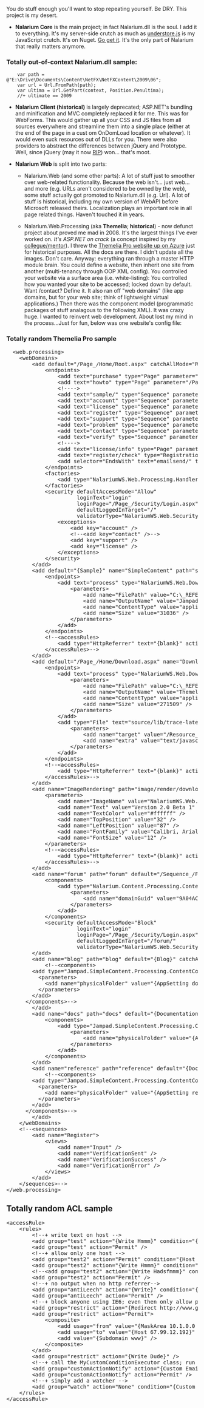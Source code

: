 You do stuff enough you'll want to stop repeating yourself. Be DRY. This project is my desert.

* **Nalarium Core** is the main project; in fact Nalarium.dll is the soul. I add it to everything. It's my server-side crutch as much as [understore.js](http://underscorejs.org/) is my JavaScript crutch. It's on Nuget. [Go get it](https://www.nuget.org/packages/Nalarium/). It's the only part of Nalarium that really matters anymore.

### Totally out-of-context Nalarium.dll sample:
	
		var path = @"E:\Drive\Documents\Content\NetFX\NetFXContent\2009\06";
		var url = Url.FromPath(path);
		var ultima = Url.GetPart(context, Position.Penultima);
		//+ ultimate == 2009

* **Nalarium Client (historical)** is largely deprecated; ASP.NET's bundling and minification and MVC completely replaced it for me. This was for WebForms. This would gather up all your CSS and JS files from all sources everywhere and streamline them into a single place (either at the end of the page in a cust om OnDomLoad location or whatever). It would even suck resources out of DLLs for you. There were also providers to abstract the differences between jQuery and Prototype. Well, since jQuery (may it now [RIP](https://angularjs.org/)) won... that's moot.

* **Nalarium Web** is split into two parts:

  * Nalarium.Web (and some other parts): A lot of stuff just to smoother over web-related functionality. Because the web isn't... just web... and more (e.g. URLs aren't considered to be owned by the web), some stuff actually got promoted to Nalarium.dll (e.g. Url). A lot of stuff is historical, including my own version of WebAPI before Microsoft released theirs. Localization plays an important role in all page related things. Haven't touched it in years.

 
  * Nalarium.Web.Processing (aka **Themelia**; **historical**) - now defunct project about proved me mad in 2008. It's the largest things I've ever worked on. *It's ASP.NET on crack* (a concept inspired by my [collegue/mentor](https://github.com/Grimace1975)). I threw the [Themelia Pro website up on Azure](http://themeliapro.azurewebsites.net/) just for historical purposes. All the docs are there. I didn't update all the images. Don't care. Anyway: everything ran through a master HTTP module brain. You could define a website, then inherit one site from another (multi-tenancy through OOP XML config). You controlled your website via a surface area (i.e. white-listing): You controlled how you wanted your site to be accessed; locked down by default. Want /contact? Define it. It also ran off "web domains" (like app domains, but for your web site; think of lightweight virtual applications.) Then there was the component model (programmatic packages of stuff analagous to the following XML). It was crazy huge. I wanted to reinvent web development. About lost my mind in the process...Just for fun, below was one website's config file:

### Totally random Themelia Pro sample
  
<pre>
  &lt;web.processing&gt;
    &lt;webDomains&gt;
        &lt;add default="/Page_/Home/Root.aspx" catchAllMode="RedirectToRoot"&gt;
            &lt;endpoints&gt;
                &lt;add text="purchase" type="Page" parameter="/Page_/Home/Purchase.aspx" /&gt;
                &lt;add text="howto" type="Page" parameter="/Page_/Home/HowTo.aspx" /&gt;
                &lt;!----&gt;
                &lt;add text="sample/" type="Sequence" parameter="{Sample}" /&gt;
                &lt;add text="account" type="Sequence" parameter="{Account}" /&gt;
                &lt;add text="license" type="Sequence" parameter="{License}" /&gt;
                &lt;add text="register" type="Sequence" parameter="{Register}" /&gt;
                &lt;add text="support" type="Sequence" parameter="{Contact}" /&gt;
                &lt;add text="problem" type="Sequence" parameter="{Contact}" /&gt;
                &lt;add text="contact" type="Sequence" parameter="{Contact}" /&gt;
                &lt;add text="verify" type="Sequence" parameter="{Verification}" /&gt;
                &lt;!----&gt;
                &lt;add text="license/info" type="Page" parameter="/Page_/License/Info.aspx" /&gt;
                &lt;add text="register/check" type="Registration" /&gt;
                &lt;add selector="EndsWith" text="emailsend/" type="EmailProcessing" /&gt;
            &lt;/endpoints&gt;
            &lt;factories&gt;
                &lt;add type="NalariumWS.Web.Processing.HandlerFactory, NalariumWS.Web" /&gt;
            &lt;/factories&gt;
            &lt;security defaultAccessMode="Allow"
                      loginText="login"
                      loginPage="/Page_/Security/Login.aspx"
                      defaultLoggedInTarget="/"
                      validatorType="NalariumWS.Web.Security.SecurityValidator, NalariumWS.Web"&gt;
                &lt;exceptions&gt;
                    &lt;add key="account" /&gt;
                    &lt;!--&lt;add key="contact" /&gt;--&gt;
                    &lt;add key="support" /&gt;
                    &lt;add key="license" /&gt;
                &lt;/exceptions&gt;
            &lt;/security&gt;
        &lt;/add&gt;
        &lt;add default="{Sample}" name="SimpleContent" path="sample/simplecontent"&gt;
            &lt;endpoints&gt;
                &lt;add text="process" type="NalariumWS.Web.DownloadHttpHandler, NalariumWS.Web"&gt;
                    &lt;parameters&gt;
                        &lt;add name="FilePath" value="C:\_REFERENCE\PUBLIC\JampadTechnologySimpleContentViewer.zip" /&gt;
                        &lt;add name="OutputName" value="JampadTechnologySimpleContentViewer.zip" /&gt;
                        &lt;add name="ContentType" value="application/zip" /&gt;
                        &lt;add name="Size" value="31036" /&gt;
                    &lt;/parameters&gt;
                &lt;/add&gt;
            &lt;/endpoints&gt;
            &lt;!--&lt;accessRules&gt;
                &lt;add type="HttpReferrer" text="{blank}" actionType="Write" parameter="" /&gt;
            &lt;/accessRules&gt;--&gt;
        &lt;/add&gt;
        &lt;add default="/Page_/Home/Download.aspx" name="Download" path="download"&gt;
            &lt;endpoints&gt;
                &lt;add text="process" type="NalariumWS.Web.DownloadHttpHandler, NalariumWS.Web"&gt;
                    &lt;parameters&gt;
                        &lt;add name="FilePath" value="C:\_REFERENCE\RELEASE\Beta1\ThemeliaPro.Beta1.zip" /&gt;
                        &lt;add name="OutputName" value="ThemeliaPro.Beta1.zip" /&gt;
                        &lt;add name="ContentType" value="application/zip" /&gt;
                        &lt;add name="Size" value="271509" /&gt;
                    &lt;/parameters&gt;
                &lt;/add&gt;
                &lt;add type="File" text="source/lib/trace-latest.js"&gt;
                    &lt;parameters&gt;
                        &lt;add name="target" value="/Resource_/Source/Client/Lib/Trace-1.5.js" /&gt;
                        &lt;add name="extra" value="text/javascript" /&gt;
                    &lt;/parameters&gt;
                &lt;/add&gt;
            &lt;/endpoints&gt;
            &lt;!--&lt;accessRules&gt;
                &lt;add type="HttpReferrer" text="{blank}" actionType="Write" parameter="" /&gt;
            &lt;/accessRules&gt;--&gt;
        &lt;/add&gt;
        &lt;add name="ImageRendering" path="image/render/download" default="{Handler NalariumWS.Web.TextRenderHttpHandler, NalariumWS.Web}"&gt;
            &lt;parameters&gt;
                &lt;add name="ImageName" value="NalariumWS.Web._RESOURCE.Image.Download.png" /&gt;
                &lt;add name="Text" value="Version 2.0 Beta 1" /&gt;
                &lt;add name="TextColor" value="#ffffff" /&gt;
                &lt;add name="TopPosition" value="32" /&gt;
                &lt;add name="LeftPosition" value="87" /&gt;
                &lt;add name="FontFamily" value="Calibri, Arial" /&gt;
                &lt;add name="FontSize" value="12" /&gt;
            &lt;/parameters&gt;
            &lt;!--&lt;accessRules&gt;
                &lt;add type="HttpReferrer" text="{blank}" actionType="Write" parameter="" /&gt;
            &lt;/accessRules&gt;--&gt;
        &lt;/add&gt;
        &lt;add name="forum" path="forum" default="/Sequence_/Forum.aspx" catchAllMode="PassToDefault"&gt;
            &lt;components&gt;
                &lt;add type="Nalarium.Content.Processing.ContentComponent, Nalarium.Content"&gt;
                    &lt;parameters&gt;
                        &lt;add name="domainGuid" value="9A04ACDC-55B9-4085-9FAD-A913FBC29324" /&gt;
                    &lt;/parameters&gt;
                &lt;/add&gt;
            &lt;/components&gt;
            &lt;security defaultAccessMode="Block"
                      loginText="login"
                      loginPage="/Page_/Security/Login.aspx"
                      defaultLoggedInTarget="/forum/"
                      validatorType="NalariumWS.Web.Security.SecurityValidator, NalariumWS.Web" /&gt;
        &lt;/add&gt;
        &lt;add name="blog" path="blog" default="{Blog}" catchAllMode="PassToDefault"&gt;
            &lt;!--&lt;components&gt;
        &lt;add type="Jampad.SimpleContent.Processing.ContentComponent, Jampad.SimpleContent"&gt;
          &lt;parameters&gt;
            &lt;add name="physicalFolder" value="{AppSetting docsPhysicalFolder}" /&gt;
          &lt;/parameters&gt;
        &lt;/add&gt;
      &lt;/components&gt;--&gt;
        &lt;/add&gt;
        &lt;add name="docs" path="docs" default="{Documentation}" catchAllMode="PassToDefault"&gt;
            &lt;components&gt;
                &lt;add type="Jampad.SimpleContent.Processing.ContentComponent, Jampad.SimpleContent"&gt;
                    &lt;parameters&gt;
                        &lt;add name="physicalFolder" value="{AppSetting docsPhysicalFolder}" /&gt;
                    &lt;/parameters&gt;
                &lt;/add&gt;
            &lt;/components&gt;
        &lt;/add&gt;
        &lt;add name="reference" path="reference" default="{Documentation}" catchAllMode="PassToDefault"&gt;
            &lt;!--&lt;components&gt;
        &lt;add type="Jampad.SimpleContent.Processing.ContentComponent, Jampad.SimpleContent"&gt;
          &lt;parameters&gt;
            &lt;add name="physicalFolder" value="{AppSetting referencePhysicalFolder}" /&gt;
          &lt;/parameters&gt;
        &lt;/add&gt;
      &lt;/components&gt;--&gt;
        &lt;/add&gt;
    &lt;/webDomains&gt;
    &lt;!--&lt;sequences&gt;
        &lt;add name="Register"&gt;
            &lt;views&gt;
                &lt;add name="Input" /&gt;
                &lt;add name="VerificationSent" /&gt;
                &lt;add name="VerificationSuccess" /&gt;
                &lt;add name="VerificationError" /&gt;
            &lt;/views&gt;
        &lt;/add&gt;
    &lt;/sequences&gt;--&gt;
&lt;/web.processing&gt;
</pre>

## Totally random ACL sample

<pre>
&lt;accessRule&gt;
    &lt;rules&gt;
        &lt;!--+ write text on host --&gt;
        &lt;add group="test" action="{Write Hmmm}" condition="{Host 67.199.52.87}" /&gt;
        &lt;add group="test" action="Permit" /&gt;
        &lt;!--+ allow only one host --&gt;
        &lt;add group="test2" action="Permit" condition="{Host 72.47.154.93}" /&gt;
        &lt;add group="test2" action="{Write Hmmm}" condition="{Range 72.47.154.90-72.47.154.95}" /&gt;
        &lt;!--&lt;add group="test2" action="{Write Hadsfmmm}" condition="{MaskArea 72.47.154.0 0.0.0.255}" /&gt;--&gt;
        &lt;add group="test2" action="Permit" /&gt;
        &lt;!--+ no output when no http referrer--&gt;
        &lt;add group="antiLeech" action="{Write}" condition="{HttpReferrer}" /&gt;
        &lt;add group="antiLeech" action="Permit" /&gt;
        &lt;!--+ block anyone using IE6; even then only allow people with 10.1.x.x addressing access a specific IP address--&gt;
        &lt;add group="restrict" action="{Redirect http://www.getfirefox.com/}" condition="{UserAgent Mozilla}" /&gt;
        &lt;add group="restrict" action="Permit"&gt;
            &lt;composite&gt;
                &lt;add usage="from" value="{MaskArea 10.1.0.0 255.255.0.0}" /&gt;
                &lt;add usage="to" value="{Host 67.99.12.192}" /&gt;
                &lt;add value="{Subdomain www}" /&gt;
            &lt;/composite&gt;
        &lt;/add&gt;
        &lt;add group="restrict" action="{Write Dude}" /&gt;
        &lt;!--+ call the MyCustomConditionExecutor class; run EmailActionExecutor custom action --&gt;
        &lt;add group="customActionNotify" action="{Custom Email}" condition="{Custom MyCustom}" /&gt;
        &lt;add group="customActionNotify" action="Permit" /&gt;
        &lt;!--+ simply add a watcher --&gt;
        &lt;add group="watch" action="None" condition="{Custom MyCustom}" /&gt;
    &lt;/rules&gt;
&lt;/accessRule&gt;
</pre>
